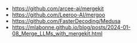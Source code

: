 - https://github.com/arcee-ai/mergekit
- https://github.com/Leeroo-AI/mergoo
- https://github.com/FasterDecoding/Medusa
- https://mlabonne.github.io/blog/posts/2024-01-08_Merge_LLMs_with_mergekit.html
